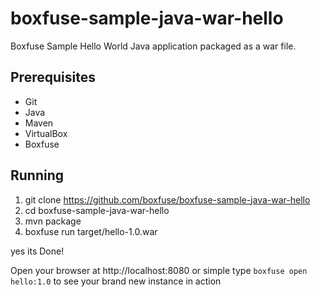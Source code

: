 boxfuse-sample-java-war-hello
=============================

Boxfuse Sample Hello World Java application packaged as a war file.

## Prerequisites

- Git
- Java
- Maven
- VirtualBox
- Boxfuse

## Running

1. git clone https://github.com/boxfuse/boxfuse-sample-java-war-hello
2. cd boxfuse-sample-java-war-hello
3. mvn package
4. boxfuse run target/hello-1.0.war

yes its Done!

Open your browser at http://localhost:8080 or simple type `boxfuse open hello:1.0` to see your brand new instance in action
